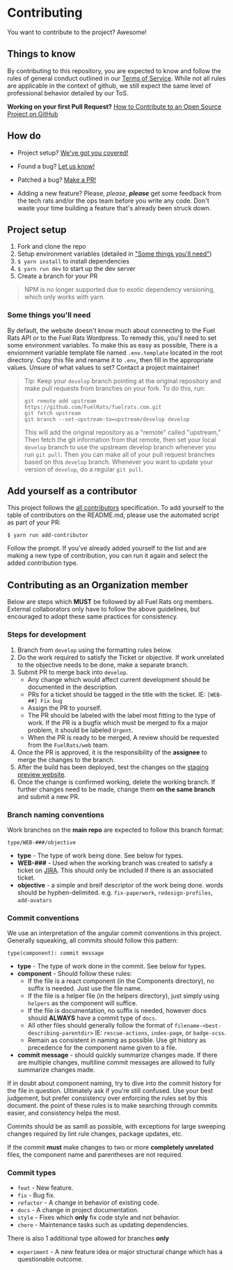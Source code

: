 # Contributing

You want to contribute to the project? Awesome!

## Things to know

By contributing to this repository, you are expected to know and follow the rules of general conduct outlined in our [Terms of Service][fuelrats-tos]. While not all rules are applicable in the context of github, we still expect the same level of professional behavior detailed by our ToS.

**Working on your first Pull Request?**
[How to Contribute to an Open Source Project on GitHub][egghead]

## How do

* Project setup?
  [We've got you covered!](#project-setup)

* Found a bug?
  [Let us know!][bugs]

* Patched a bug?
  [Make a PR!][new-pr]

* Adding a new feature?
  Please, *please*, ***please*** get some feedback from the tech rats and/or the ops team before you write any code. Don't waste your time building a feature that's already been struck down.

## Project setup

1. Fork and clone the repo
1. Setup environment variables (detailed in ["Some things you'll need"](#some-things-youll-need))
1. `$ yarn install` to install dependencies
1. `$ yarn run dev` to start up the dev server
1. Create a branch for your PR

> NPM is no longer supported due to exotic dependency versioning, which only works with yarn.

### Some things you'll need

By default, the website doesn't know much about connecting to the Fuel Rats API or to the Fuel Rats Wordpress. To remedy this, you'll need to set some environment variables. To make this as easy as possible, There is a enviornment variable template file named `.env.template` located in the root directory. Copy this file and rename it to `.env`, then fill in the appropriate values. Unsure of what values to set? Contact a project maintainer!

> Tip: Keep your `develop` branch pointing at the original repository and make
> pull requests from branches on your fork. To do this, run:
>
> ```
> git remote add upstream https://github.com/FuelRats/fuelrats.com.git
> git fetch upstream
> git branch --set-upstream-to=upstream/develop develop
> ```
>
> This will add the original repository as a "remote" called "upstream,"
> Then fetch the git information from that remote, then set your local `develop`
> branch to use the upstream develop branch whenever you run `git pull`.
> Then you can make all of your pull request branches based on this `develop`
> branch. Whenever you want to update your version of `develop`, do a regular
> `git pull`.

## Add yourself as a contributor

This project follows the [all contributors][all-contributors] specification. To add yourself to the table of contributors on the README.md, please use the automated script as part of your PR:

```console
$ yarn run add-contributor
```

Follow the prompt. If you've already added yourself to the list and are making a new type of contribution, you can run it again and select the added contribution type.

## Contributing as an Organization member

Below are steps which **MUST** be followed by all Fuel Rats org members. External collaborators only have to follow the above guidelines, but encouraged to adopt these same practices for consistency.

### Steps for development

1. Branch from `develop` using the formatting rules below.
2. Do the work required to satisfy the Ticket or objective. If work unrelated to the objective needs to be done, make a separate branch.
3. Submit PR to merge back into `develop`.
    * Any change which would affect current development should be documented in the description.
    * PRs for a ticket should be tagged in the title with the ticket. IE: `[WEB-##] Fix bug`
    * Assign the PR to yourself.
    * The PR should be labeled with the label most fitting to the type of work. If the PR is a bugfix which must be merged to fix a major problem, it should be labeled `Urgent`.
    * When the PR is ready to be merged, A review should be requested from the `FuelRats/web` team.
4. Once the PR is approved, it is the responsibility of the **assignee** to merge the changes to the branch.
5. After the build has been deployed, test the changes on the [staging preview website][testsite].
6. Once the change is confirmed working, delete the working branch. If further changes need to be made, change them **on the same branch** and submit a new PR.





### Branch naming conventions

Work branches on the **main repo** are expected to follow this branch format:

```
type/WEB-###/objective
```
* **type** - The type of work being done. See below for types.
* **WEB-###** - Used when the working branch was created to satisfy a ticket on [JIRA][jira]. This should only be included if there is an associated ticket.
* **objective** - a simple and breif descriptor of the work being done. words should be hyphen-delimited. e.g. `fix-paperwork`, `redesign-profiles`, `add-avatars`





### Commit conventions

We use an interpretation of the angular commit conventions in this project. Generally squeaking, all commits should follow this pattern:
```
type(component): commit message
```
* **type** - The type of work done in the commit. See below for types.
* **component** - Should follow these rules:
    * If the file is a react component (in the Components directory), no suffix is needed. Just use the file name.
    * If the file is a helper file (in the helpers directory), just simply using `helpers` as the component will suffice.
    * If the file is documentation, no suffix is needed, however docs should **ALWAYS** have a commit type of `docs`.
    * All other files should generally follow the format of `filename-<best-describing-parentdir>` IE: `rescue-actions`, `index-page`, or `badge-scss`.
    * Remain as consistent in naming as possible. Use git history as precedence for the component name given to a file.
* **commit message** - should quickly summarize changes made. If there are multiple changes, multiline commit messages are allowed to fully summarize changes made.

If in doubt about component naming, try to dive into the commit history for the file in question. Ultimately ask if you're still confused. Use your best judgement, but prefer consistency over enforcing the rules set by this document. the point of these rules is to make searching through commits easier, and consistency helps the most.

Commits should be as samll as possible, with exceptions for large sweeping changes required by lint rule changes, package updates, etc.

If the commit **must** make changes to two or more **completely unrelated** files, the component name and parentheses are not required.


### Commit types
* `feat` - New feature.
* `fix` - Bug fix.
* `refactor` - A change in behavior of existing code.
* `docs` - A change in project documentation.
* `style` - Fixes which **only** fix code style and not behavior.
* `chore` - Maintenance tasks such as updating dependencies.

There is also 1 additional type allowed for branches **only**

* `experiment` - A new feature idea or major structural change which has a questionable outcome.

[fuelrats-tos]: https://fuelrats.com/terms-of-service
[all-contributors]: https://github.com/kentcdodds/all-contributors
[testsite]: https://dev.fuelrats.com/
[bugs]: https://jira.fuelrats.com/servicedesk/customer/portal/2/create/4
[egghead]: https://egghead.io/series/how-to-contribute-to-an-open-source-project-on-github
[jira]: https://jira.fuelrats.com/browse/WEB
[new-pr]: https://github.com/FuelRats/fuelrats.com/compare
[ops-email]: mailto:ops@fuelrats.com
